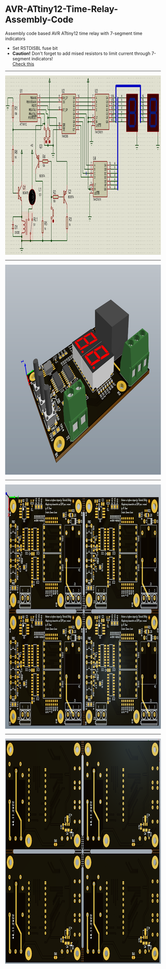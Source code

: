 # AVR-ATtiny12-Time-Relay-Assembly-Code
Assembly code based AVR ATtiny12 time relay with 7-segment time indicators
<ul>
 <li>Set RSTDISBL fuse bit</li>
 <li><b>Caution!</b> Don't forget to add mised resistors to limit current through 7-segment indicators!<br><a href="https://github.com/OleksiyTokarchuk/AVR-ATtiny12-Time-Relay-Assembly-Code/blob/main/Board/SchematicDesign.pdf">Check this</a></li>
</ul>
<hr>
<img src="https://github.com/OleksiyTokarchuk/AVR-ATtiny12-Time-Relay-Assembly-Code/blob/main/schematic-v3.PNG" alt="AVR assembler time relay" width="1131" height="580">
<hr>
<img src="https://github.com/OleksiyTokarchuk/AVR-ATtiny12-Time-Relay-Assembly-Code/blob/main/Images/Single%20assembled%20board.png" alt="AVR assembler time relay single board" width="964" height="679">
<hr>
<img src="https://github.com/OleksiyTokarchuk/AVR-ATtiny12-Time-Relay-Assembly-Code/blob/main/Images/fabrication%20panel.png" alt="AVR assembler time relay fabrication panel" width="1069" height="790">
<hr>
<img src="https://github.com/OleksiyTokarchuk/AVR-ATtiny12-Time-Relay-Assembly-Code/blob/main/Images/fabrication%20panel-bottom.png" alt="AVR assembler time relay fabrication panel" width="1012" height="728">
